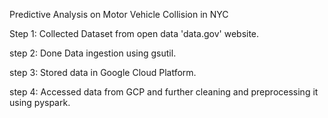 Predictive Analysis on Motor Vehicle Collision in NYC

Step 1: Collected Dataset from open data 'data.gov' website. 

step 2: Done Data ingestion using gsutil. 

step 3: Stored data in Google Cloud Platform.

step 4: Accessed data from GCP and further cleaning and preprocessing it using pyspark.
